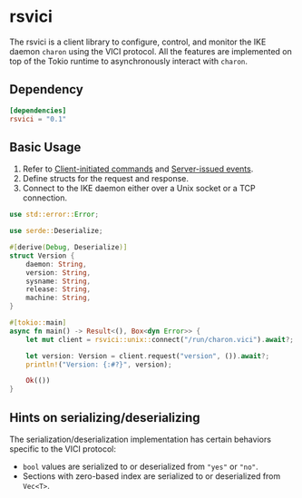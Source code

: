 rsvici
======

The rsvici is a client library to configure, control, and monitor the IKE daemon
`charon` using the VICI protocol. All the features are implemented on top of the
Tokio runtime to asynchronously interact with `charon`.

## Dependency

```toml
[dependencies]
rsvici = "0.1"
```

## Basic Usage

1. Refer to [Client-initiated commands][] and [Server-issued events][].
1. Define structs for the request and response.
1. Connect to the IKE daemon either over a Unix socket or a TCP connection.

```rust
use std::error::Error;

use serde::Deserialize;

#[derive(Debug, Deserialize)]
struct Version {
    daemon: String,
    version: String,
    sysname: String,
    release: String,
    machine: String,
}

#[tokio::main]
async fn main() -> Result<(), Box<dyn Error>> {
    let mut client = rsvici::unix::connect("/run/charon.vici").await?;

    let version: Version = client.request("version", ()).await?;
    println!("Version: {:#?}", version);

    Ok(())
}
```

## Hints on serializing/deserializing

The serialization/deserialization implementation has certain behaviors specific
to the VICI protocol:

* `bool` values are serialized to or deserialized from `"yes"` or `"no"`.
* Sections with zero-based index are serialized to or deserialized from `Vec<T>`.

[Client-initiated commands]: https://github.com/strongswan/strongswan/blob/5.9.5/src/libcharon/plugins/vici/README.md#client-initiated-commands
[Server-issued events]:      https://github.com/strongswan/strongswan/blob/5.9.5/src/libcharon/plugins/vici/README.md#server-issued-events
